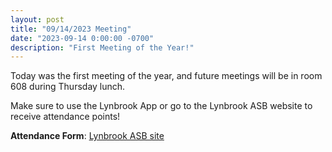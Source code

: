 ```yaml
---
layout: post
title: "09/14/2023 Meeting"
date: "2023-09-14 0:00:00 -0700"
description: "First Meeting of the Year!"
---
```


Today was the first meeting of the year, and future meetings will be in room 608 during Thursday lunch.

Make sure to use the Lynbrook App or go to the Lynbrook ASB website to receive attendance points!

**Attendance Form**: [Lynbrook ASB site](https://lynbrookasb.org)
